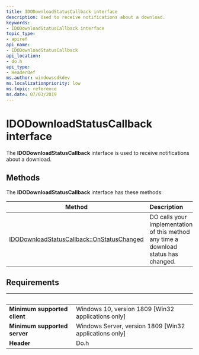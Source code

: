 ```yaml
---
title: IDODownloadStatusCallback interface
description: Used to receive notifications about a download.
keywords:
- IDODownloadStatusCallback interface
topic_type:
- apiref
api_name:
- IDODownloadStatusCallback
api_location:
- do.h
api_type:
- HeaderDef
ms.author: windowssdkdev
ms.localizationpriority: low
ms.topic: reference
ms.date: 07/03/2019
---
```


# IDODownloadStatusCallback interface

The **IDODownloadStatusCallback** interface is used to receive notifications about a download.

## Methods

The **IDODownloadStatusCallback** interface has these methods.

| Method | Description |
| ---- |:---- |
| [IDODownloadStatusCallback::OnStatusChanged](/windows/win32/delivery_optimization/do/nf-do-idodownloadstatuscallback-onstatuschanged) | DO calls your implementation of this method any time a download status has changed. |

## Requirements

| &nbsp; | &nbsp; |
| ---- |:---- |
| **Minimum supported client** | Windows 10, version 1809 \[Win32 applications only\] |
| **Minimum supported server** | Windows Server, version 1809 \[Win32 applications only\] |
| **Header** | Do.h |
